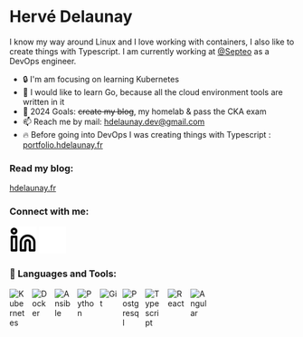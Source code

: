 # Hervé Delaunay

I know my way around Linux and I love working with containers, I also like to create things with Typescript. I am currently working at [@Septeo](https://github.com/Septeo-Solutions-HR) as a DevOps engineer.

- 🔒 I'm am focusing on learning Kubernetes
- 🧪 I would like to learn Go, because all the cloud environment tools are written in it
- 🥅 2024 Goals: ~~create my blog~~, my homelab & pass the CKA exam
- 📫 Reach me by mail: [hdelaunay.dev@gmail.com](mailto:hdelaunay.dev@gmail.co)
- 🔥 Before going into DevOps I was creating things with Typescript : [portfolio.hdelaunay.fr](https://www.portfolio.hdelaunay.fr/)

### Read my blog:

[hdelaunay.fr](https://www.hdelaunay.fr)

### Connect with me:

[![website](./img/linkedin-light.svg)](https://www.linkedin.com/in/herv%C3%A9-delaunay#gh-light-mode-only)
[![website](./img/linkedin-dark.svg)](https://www.linkedin.com/in/herv%C3%A9-delaunay#gh-dark-mode-only)

### 🧰 Languages and Tools:

<img align="left" alt="Kubernetes" width="30px" style="padding-right: 10px;" src="https://cdn.jsdelivr.net/gh/devicons/devicon@latest/icons/kubernetes/kubernetes-original.svg" />
<img align="left" alt="Docker" width="30px" style="padding-right: 10px;" src="https://cdn.jsdelivr.net/gh/devicons/devicon@latest/icons/docker/docker-original.svg" />
<img align="left" alt="Ansible" width="30px" style="padding-right: 10px;" src="https://cdn.jsdelivr.net/gh/devicons/devicon@latest/icons/ansible/ansible-original.svg" />
<img align="left" alt="Python" width="30px" style="padding-right: 10px;" src="https://cdn.jsdelivr.net/gh/devicons/devicon@latest/icons/python/python-original.svg" />
<img align="left" alt="Git" width="30px" style="padding-right: 10px;" src="https://cdn.jsdelivr.net/gh/devicons/devicon/icons/git/git-original.svg" />
<img align="left" alt="Postgresql" width="30px" style="padding-right: 10px;" src="https://cdn.jsdelivr.net/gh/devicons/devicon/icons/postgresql/postgresql-plain.svg" />
<img align="left" alt="Typescript" width="30px" style="padding-right: 10px;" src="https://cdn.jsdelivr.net/gh/devicons/devicon/icons/typescript/typescript-original.svg" />
<img align="left" alt="React" width="30px" style="padding-right: 10px;" src="https://cdn.jsdelivr.net/gh/devicons/devicon/icons/react/react-original.svg" />
<img align="left" alt="Angular" width="30px" style="padding-right: 10px;" src="https://cdn.jsdelivr.net/gh/devicons/devicon/icons/angularjs/angularjs-original.svg" />
